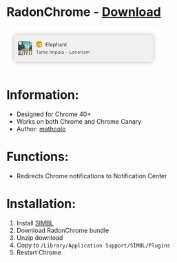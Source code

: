 # RadonChrome - [Download](https://github.com/w0lfschild/SIMBLPlugins/raw/master/RadonChrome/RadonChrome.zip)

![Preview](RadonChrome.png)

# Information:

- Designed for Chrome 40+
- Works on both Chrome and Chrome Canary
- Author: [mathcolo](https://github.com/mathcolo)

# Functions:

- Redirects Chrome notifications to Notification Center

# Installation:

1. Install [SIMBL](https://github.com/w0lfschild/SIMBLPlugins/tree/master/SIMBLInstaller)
2. Download RadonChrome bundle
3. Unzip download
4. Copy to ``/Library/Application Support/SIMBL/Plugins``
5. Restart Chrome